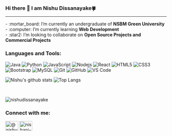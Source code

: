 ### Hi there :wave: I am Nishu Dissanayake:four_leaf_clover:

<!--
**NishuDissanayake/NishuDissanayake** is a ✨ _special_ ✨ repository because its `README.md` (this file) appears on your GitHub profile.

Here are some ideas to get you started:

- 🔭 I’m currently an undergraduate of <b>NSBM Green University</b>
- 🌱 I’m currently learning <b>Web Development</b>
- 👯 I’m looking to collaborate on <b>Open Source Projects</b>
- 🤔 I’m looking for help with 
- 💬 Ask me about ...
- 📫 How to reach me: ...
- 😄 Pronouns: ...
- ⚡ Fun fact: ...
-->
<hr>
-  :mortar_board: I’m currently an undergraduate of <b>NSBM Green University</b><br>
-  :computer: I’m currently learning <b>Web Development</b><br>
-  :star2: I’m looking to collaborate on <b>Open Source Projects and Commercial Projects</b>

### Languages and Tools:
![Java](https://img.shields.io/badge/-java-E34A86?style=flat-square&logo=java)
![Python](https://img.shields.io/badge/-Python-8fcfd1?style=flat-square&logo=Python)
![JavaScript](https://img.shields.io/badge/-JavaScript-black?style=flat-square&logo=javascript)
![Nodejs](https://img.shields.io/badge/-Nodejs-black?style=flat-square&logo=Node.js) 
![React](https://img.shields.io/badge/-React-black?style=flat-square&logo=react)
![HTML5](https://img.shields.io/badge/-HTML5-E34F26?style=flat-square&logo=html5&logoColor=white)
![CSS3](https://img.shields.io/badge/-CSS3-1572B6?style=flat-square&logo=css3)
![Bootstrap](https://img.shields.io/badge/-Bootstrap-563D7C?style=flat-square&logo=bootstrap)
![MySQL](https://img.shields.io/badge/-MySQL-black?style=flat-square&logo=mysql)
![Git](https://img.shields.io/badge/-Git-black?style=flat-square&logo=git)
![GitHub](https://img.shields.io/badge/-GitHub-181717?style=flat-square&logo=github)
![VS Code](https://img.shields.io/badge/-VS%20Code-007ACC?style=flat-square&logo=visual-studio-code)
<!-- ![Android Studio](https://img.shields.io/badge/-Android%20Studio-green?style=flat-square&logo=android-studio) -->
<!-- ![PyCharm](https://img.shields.io/badge/-PyCharm-green?style=flat-square&logo=pycharm) -->
<!--![Flutter](https://img.shields.io/badge/-Flutter-02569B?style=flat-square&logo=flutter)  -->
<!-- ![Firebase](https://img.shields.io/badge/Firebase-007ACC?style=flat-square&logo=firebase) -->
<!-- ![Amazon AWS](https://img.shields.io/badge/Amazon%20AWS-232F3E?style=flat-square&logo=amazon-aws)  -->
<!-- ![Google Cloud](https://img.shields.io/badge/Google%20Cloud-black?style=flat-square&logo=google-cloud)  -->
<!-- ![MongoDB](https://img.shields.io/badge/-MongoDB-black?style=flat-square&logo=mongodb)  -->
<!-- ![Docker](https://img.shields.io/badge/-Docker-black?style=flat-square&logo=docker) -->

![Nishu's github stats](https://github-readme-stats.vercel.app/api?username=NishuDissanayake&layout=compact&langs_count=8&theme=light)
![Top Langs](https://github-readme-stats.vercel.app/api/top-langs/?username=NishuDissanayake&layout=compact&langs_count=8&theme=light)

<br />

<!-- <p align="left"> <a href="https://github.com/ryo-ma/github-profile-trophy"><img src="https://github-profile-trophy.vercel.app/?username=nishudissanayake" alt="nishudissanayake" /></a> </p> -->



<p><img align="center" src="https://github-readme-streak-stats.herokuapp.com/?user=nishudissanayake&" alt="nishudissanayake" /></p>

<h3 align="left">Connect with me:</h3>
<p align="left">
<a href="https://dev.to/@nishudissanayake" target="blank"><img align="center" src="https://cdn.jsdelivr.net/npm/simple-icons@3.0.1/icons/dev-dot-to.svg" alt="@nishudissanayake" height="30" width="40" /></a>
<a href="https://linkedin.com/in/nishani-dissanayake" target="blank"><img align="center" src="https://cdn.jsdelivr.net/npm/simple-icons@3.0.1/icons/linkedin.svg" alt="nishani-dissanayake" height="30" width="40" /></a>
</p>


